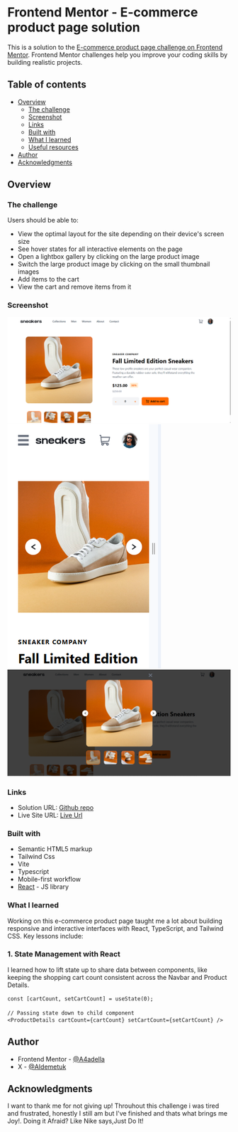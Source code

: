 # Frontend Mentor - E-commerce product page solution

This is a solution to the [E-commerce product page challenge on Frontend Mentor](https://www.frontendmentor.io/challenges/ecommerce-product-page-UPsZ9MJp6). Frontend Mentor challenges help you improve your coding skills by building realistic projects.

## Table of contents

- [Overview](#overview)
  - [The challenge](#the-challenge)
  - [Screenshot](#screenshot)
  - [Links](#links)
  - [Built with](#built-with)
  - [What I learned](#what-i-learned)
  - [Useful resources](#useful-resources)
- [Author](#author)
- [Acknowledgments](#acknowledgments)



## Overview

### The challenge

Users should be able to:

- View the optimal layout for the site depending on their device's screen size
- See hover states for all interactive elements on the page
- Open a lightbox gallery by clicking on the large product image
- Switch the large product image by clicking on the small thumbnail images
- Add items to the cart
- View the cart and remove items from it

### Screenshot

![Desktop design](./public/ecommerce%20page.png)
![Mobile design](./public/mobile%20view.png)
![Lightbox gallery](./public/Lightbox%20gallery.png)



### Links

- Solution URL: [Github repo](https://github.com/A4adella/Third-semester-assignment2)
- Live Site URL: [Live Url](https://third-semester-assignment2.vercel.app/)


### Built with

- Semantic HTML5 markup
- Tailwind Css
- Vite 
- Typescript
- Mobile-first workflow
- [React](https://reactjs.org/) - JS library



### What I learned

Working on this e-commerce product page taught me a lot about building responsive and interactive interfaces with React, TypeScript, and Tailwind CSS. Key lessons include:

### 1. State Management with React
I learned how to lift state up to share data between components, like keeping the shopping cart count consistent across the Navbar and Product Details.

```tsx
const [cartCount, setCartCount] = useState(0);

// Passing state down to child component
<ProductDetails cartCount={cartCount} setCartCount={setCartCount} />
```



## Author

- Frontend Mentor - [@A4adella](https://www.frontendmentor.io/profile/A4adella)
- X - [@AIdemetuk](https://x.com/AIdemetuk)


## Acknowledgments

I want to thank me for not giving up! Throuhout this challenge i was tired and frustrated, honestly I still am but I've finished and thats what brings me Joy!. Doing it Afraid? Like Nike says,Just Do It!

